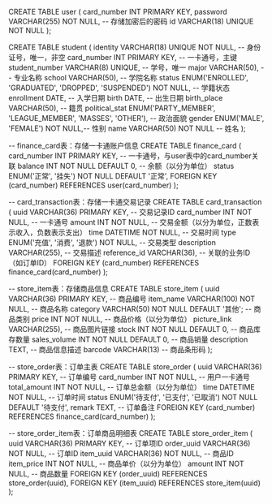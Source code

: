CREATE TABLE user (
    card_number INT PRIMARY KEY,
    password VARCHAR(255) NOT NULL, -- 存储加密后的密码
    id VARCHAR(18) UNIQUE NOT NULL
);

CREATE TABLE student (
    identity VARCHAR(18) UNIQUE NOT NULL,      -- 身份证号，唯一，非空
    card_number INT PRIMARY KEY,       -- 一卡通号，主键
    student_number VARCHAR(8) UNIQUE,      -- 学号，唯一
    major VARCHAR(50),                     -- 专业名称
    school VARCHAR(50),                    -- 学院名称
    status ENUM('ENROLLED', 'GRADUATED', 'DROPPED', 'SUSPENDED') NOT NULL, -- 学籍状态
    enrollment DATE,                       -- 入学日期
    birth DATE,                            -- 出生日期
    birth_place VARCHAR(50),              -- 籍贯
    political_stat ENUM('PARTY_MEMBER', 'LEAGUE_MEMBER', 'MASSES', 'OTHER'), -- 政治面貌
    gender ENUM('MALE', 'FEMALE') NOT NULL,-- 性别
    name VARCHAR(50) NOT NULL             -- 姓名
);

-- finance_card表：存储一卡通账户信息
CREATE TABLE finance_card (
    card_number INT PRIMARY KEY,        -- 一卡通号，与user表中的card_number关联
    balance INT NOT NULL DEFAULT 0,     -- 余额（以分为单位）
    status ENUM('正常', '挂失') NOT NULL DEFAULT '正常',
    FOREIGN KEY (card_number) REFERENCES user(card_number)
);

-- card_transaction表：存储一卡通交易记录
CREATE TABLE card_transaction (
    uuid VARCHAR(36) PRIMARY KEY,       -- 交易记录ID
    card_number INT NOT NULL,           -- 一卡通号
    amount INT NOT NULL,                -- 交易金额（以分为单位，正数表示收入，负数表示支出）
    time DATETIME NOT NULL,             -- 交易时间
    type ENUM('充值', '消费', '退款') NOT NULL, -- 交易类型
    description VARCHAR(255),           -- 交易描述
    reference_id VARCHAR(36),           -- 关联的业务ID（如订单ID）
    FOREIGN KEY (card_number) REFERENCES finance_card(card_number)
);

-- store_item表：存储商品信息
CREATE TABLE store_item (
    uuid VARCHAR(36) PRIMARY KEY,      -- 商品编号
    item_name VARCHAR(100) NOT NULL,   -- 商品名称
    category VARCHAR(50) NOT NULL DEFAULT '其他'; -- 商品类别
    price INT NOT NULL,                -- 商品价格（以分为单位）
    picture_link VARCHAR(255),         -- 商品图片链接
    stock INT NOT NULL DEFAULT 0,      -- 商品库存数量
    sales_volume INT NOT NULL DEFAULT 0, -- 商品销量
    description TEXT,                  -- 商品信息描述
    barcode VARCHAR(13)                -- 商品条形码
);

-- store_order表：订单主表
CREATE TABLE store_order (
    uuid VARCHAR(36) PRIMARY KEY,       -- 订单编号
    card_number INT NOT NULL,           -- 用户一卡通号
    total_amount INT NOT NULL,          -- 订单总金额（以分为单位）
    time DATETIME NOT NULL,             -- 订单时间
    status ENUM('待支付', '已支付', '已取消') NOT NULL DEFAULT '待支付',
    remark TEXT,                        -- 订单备注
    FOREIGN KEY (card_number) REFERENCES finance_card(card_number)
);

-- store_order_item表：订单商品明细表
CREATE TABLE store_order_item (
    uuid VARCHAR(36) PRIMARY KEY,       -- 订单项ID
    order_uuid VARCHAR(36) NOT NULL,    -- 订单ID
    item_uuid VARCHAR(36) NOT NULL,     -- 商品ID
    item_price INT NOT NULL,            -- 商品单价（以分为单位）
    amount INT NOT NULL,                -- 商品数量
    FOREIGN KEY (order_uuid) REFERENCES store_order(uuid),
    FOREIGN KEY (item_uuid) REFERENCES store_item(uuid)
);
